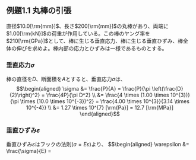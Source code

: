 ## 例題$1.1$ 丸棒の引張
直径$10.0[\rm{mm}]$、長さ$200[\rm{mm}]$の丸棒があり、両端に$1.00[\rm{kN}]$の荷重が作用している。この棒のヤング率を$210[\rm{GPa}]$として、棒に生じる垂直応力、棒に生じる垂直ひずみ、棒全体の伸びを求めよ。棒内部の応力とひずみは一様であるものとする。
### 垂直応力$\sigma$
棒の直径を$D$、断面積を$A$とすると、垂直応力$\sigma$は、
$$\begin{aligned}
\sigma &= \frac{P}{A} = \frac{P}{\pi \left(\frac{D}{2}\right)^2} = \frac{4P}{\pi D^2} \\
&= \frac{4 \times (1.00 \times 10^{3})}{\pi \times (10.0 \times 10^{-3})^2} = \frac{4.00 \times 10^{3}}{3.14 \times 10^{-4}} \\
&= 1.27 \times 10^{7} [\rm{Pa}] = 12.7 [\rm{MPa}]
\end{aligned}$$
### 垂直ひずみ$\varepsilon$
垂直ひずみ$\varepsilon$はフックの法則($\sigma = E \varepsilon$)より、
$$\begin{aligned}
\varepsilon &= \frac{\sigma}{E} = 

